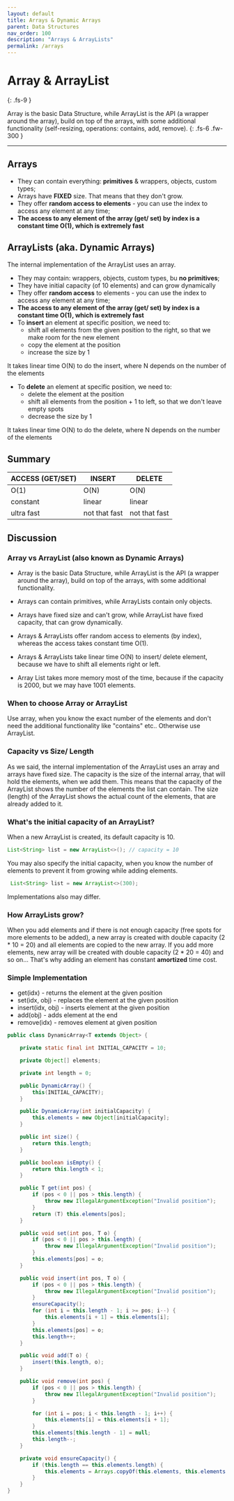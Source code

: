 ```yaml
---
layout: default
title: Arrays & Dynamic Arrays
parent: Data Structures
nav_order: 100
description: "Arrays & ArrayLists"
permalink: /arrays
---
```


# Array & ArrayList
{: .fs-9 }

 Array is the basic Data Structure, while ArrayList is the API (a wrapper around the array), 
 build on top of the arrays, with some additional functionality (self-resizing, operations: contains, add, remove).
{: .fs-6 .fw-300 }

---

## Arrays
* They can contain everything: **primitives** & wrappers, objects, custom types; 
* Arrays have **FIXED** size. That means that they don't grow.
* They offer **random access to elements** - you can use the index to access any element at any time; 
* **The access to any element of the array (get/ set) by index is a constant time O(1), which is extremely fast**

## ArrayLists (aka. Dynamic Arrays)
The internal implementation of the ArrayList uses an array.

* They may contain: wrappers, objects, custom types, bu **no primitives**; 
* They have initial capacity (of 10 elements) and can grow dynamically
* They offer **random access** to elements - you can use the index to access any element at any time;
* **The access to any element of the array (get/ set) by index is a constant time O(1), which is extremely fast**
* To **insert** an element at specific position, we need to:
    * shift all elements from the given position to the right, so that we make room for the new element
    * copy the element at the position
    * increase the size by 1

It takes linear time O(N) to do the insert, where N depends on the number of the elements
* To **delete** an element at specific position, we need to:
    * delete the element at the position
    * shift all elements from the position + 1 to left, so that we don't leave empty spots
    * decrease the size by 1

It takes linear time O(N) to do the delete, where N depends on the number of the elements

## Summary

ACCESS (GET/SET)|INSERT|DELETE
---|---|---
O(1)|O(N)|O(N)
constant| linear| linear
ultra fast|not that fast|not that fast

## Discussion
### Array vs ArrayList (also known as Dynamic Arrays)
* Array is the basic Data Structure, while ArrayList is the API (a wrapper around the array), build on top of the arrays, with some additional functionality.

* Arrays can contain primitives, while ArrayLists contain only objects.

* Arrays have fixed size and can't grow, while ArrayList have fixed capacity, that can grow dynamically.

* Arrays & ArrayLists offer random access to elements (by index), whereas the access takes constant time O(1).

* Arrays & ArrayLists take linear time O(N) to insert/ delete element, because we have to shift all elements right or left.

* Array List takes more memory most of the time, because if the capacity is 2000, but we may have 1001 elements.

### When to choose Array or ArrayList
Use array, when you know the exact number of the elements and don't need the additional functionality like "contains" etc.. 
Otherwise use ArrayList.

### Capacity vs Size/ Length
As we said, the internal implementation of the ArrayList uses an array and arrays have fixed size.
The capacity is the size of the internal array, that will hold the elements, when we add them.
This means that the capacity of the ArrayList shows the number of the elements the list can contain. 
The size (length) of the ArrayList shows the actual count of the elements, that are already added to it.

### What's the initial capacity of an ArrayList?
When a new ArrayList is created, its default capacity is 10.
```java
List<String> list = new ArrayList<>(); // capacity = 10
```
You may also specify the initial capacity, when you know the number of elements to prevent it from growing while adding elements.
```java
 List<String> list = new ArrayList<>(300);
```
Implementations also may differ.

### How ArrayLists grow?
When you add elements and if there is not enough capacity (free spots for more elements to be added), 
a new array is created with double capacity (2 * 10 = 20) and all elements are copied to the new array.
If you add more elements, new array will be created with double capacity (2 * 20 = 40) and so on...
That's why adding an element has constant **amortized** time cost.

### Simple Implementation
* get(idx) - returns the element at the given position
* set(idx, obj) - replaces the element at the given position
* insert(idx, obj) - inserts element at the given position
* add(obj) - adds element at the end
* remove(idx) - removes element at given position

```java
public class DynamicArray<T extends Object> {

    private static final int INITIAL_CAPACITY = 10;

    private Object[] elements;

    private int length = 0;

    public DynamicArray() {
        this(INITIAL_CAPACITY);
    }

    public DynamicArray(int initialCapacity) {
        this.elements = new Object[initialCapacity];
    }

    public int size() {
        return this.length;
    }

    public boolean isEmpty() {
        return this.length < 1;
    }

    public T get(int pos) {
        if (pos < 0 || pos > this.length) {
            throw new IllegalArgumentException("Invalid position");
        }
        return (T) this.elements[pos];
    }

    public void set(int pos, T o) {
        if (pos < 0 || pos > this.length) {
            throw new IllegalArgumentException("Invalid position");
        }
        this.elements[pos] = o;
    }

    public void insert(int pos, T o) {
        if (pos < 0 || pos > this.length) {
            throw new IllegalArgumentException("Invalid position");
        }
        ensureCapacity();
        for (int i = this.length - 1; i >= pos; i--) {
            this.elements[i + 1] = this.elements[i];
        }
        this.elements[pos] = o;
        this.length++;
    }

    public void add(T o) {
        insert(this.length, o);
    }

    public void remove(int pos) {
        if (pos < 0 || pos > this.length) {
            throw new IllegalArgumentException("Invalid position");
        }

        for (int i = pos; i < this.length - 1; i++) {
            this.elements[i] = this.elements[i + 1];
        }
        this.elements[this.length - 1] = null;
        this.length--;
    }

    private void ensureCapacity() {
        if (this.length == this.elements.length) {
            this.elements = Arrays.copyOf(this.elements, this.elements.length * 2);
        }
    }
}
```



